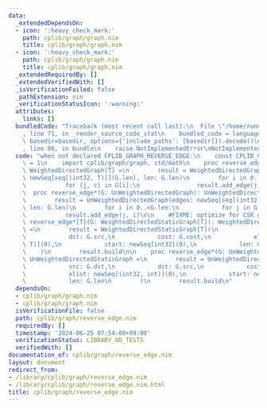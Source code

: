 ```yaml
---
data:
  _extendedDependsOn:
  - icon: ':heavy_check_mark:'
    path: cplib/graph/graph.nim
    title: cplib/graph/graph.nim
  - icon: ':heavy_check_mark:'
    path: cplib/graph/graph.nim
    title: cplib/graph/graph.nim
  _extendedRequiredBy: []
  _extendedVerifiedWith: []
  _isVerificationFailed: false
  _pathExtension: nim
  _verificationStatusIcon: ':warning:'
  attributes:
    links: []
  bundledCode: "Traceback (most recent call last):\n  File \"/home/runner/.local/lib/python3.10/site-packages/onlinejudge_verify/documentation/build.py\"\
    , line 71, in _render_source_code_stat\n    bundled_code = language.bundle(stat.path,\
    \ basedir=basedir, options={'include_paths': [basedir]}).decode()\n  File \"/home/runner/.local/lib/python3.10/site-packages/onlinejudge_verify/languages/nim.py\"\
    , line 86, in bundle\n    raise NotImplementedError\nNotImplementedError\n"
  code: "when not declared CPLIB_GRAPH_REVERSE_EDGE:\n    const CPLIB_GRAPH_REVERSE_EDGE*\
    \ = 1\n    import cplib/graph/graph, std/math\n    proc reverse_edge*[T](G: WeightedDirectedGraph[T]):\
    \ WeightedDirectedGraph[T] =\n        result = WeightedDirectedGraph[T](edges:\
    \ newSeq[seq[(int32, T)]](G.len), len: G.len)\n        for i in 0..<G.len:\n \
    \           for (j, c) in G[i]:\n                result.add_edge(j, i, c)\n  \
    \  proc reverse_edge*(G: UnWeightedDirectedGraph): UnWeightedDirectedGraph =\n\
    \        result = UnWeightedDirectedGraph(edges: newSeq[seq[(int32, int)]](G.len),\
    \ len: G.len)\n        for i in 0..<G.len:\n            for j in G[i]:\n     \
    \           result.add_edge(j, i)\n\n    #FIXME: optimize for CSR graph\n    proc\
    \ reverse_edge*[T](G: WeightedDirectedStaticGraph[T]): WeightedDirectedStaticGraph[T]\
    \ =\n        result = WeightedDirectedStaticGraph[T](\n            src: G.dst,\n\
    \            dst: G.src,\n            cost: G.cost,\n            elist: newSeq[(int32,\
    \ T)](0),\n            start: newSeq[int32](0),\n            len: G.len\n    \
    \    )\n        result.build\n\n    proc reverse_edge*(G: UnWeightedDirectedStaticGraph):\
    \ UnWeightedDirectedStaticGraph =\n        result = UnWeightedDirectedStaticGraph(\n\
    \            src: G.dst,\n            dst: G.src,\n            cost: G.cost,\n\
    \            elist: newSeq[(int32, int)](0),\n            start: newSeq[int32](0),\n\
    \            len: G.len\n        )\n        result.build\n"
  dependsOn:
  - cplib/graph/graph.nim
  - cplib/graph/graph.nim
  isVerificationFile: false
  path: cplib/graph/reverse_edge.nim
  requiredBy: []
  timestamp: '2024-06-25 07:54:00+09:00'
  verificationStatus: LIBRARY_NO_TESTS
  verifiedWith: []
documentation_of: cplib/graph/reverse_edge.nim
layout: document
redirect_from:
- /library/cplib/graph/reverse_edge.nim
- /library/cplib/graph/reverse_edge.nim.html
title: cplib/graph/reverse_edge.nim
---
```

